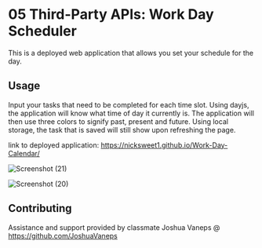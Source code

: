 # 05 Third-Party APIs: Work Day Scheduler

This is a deployed web application that allows you set your schedule for the day.

## Usage

Input your tasks that need to be completed for each time slot. Using dayjs, the application will know what time of day it currently is. The application will then use three colors to signify past, present and future. Using local storage, the task that is saved will still show upon refreshing the page.

link to deployed application: https://nicksweet1.github.io/Work-Day-Calendar/

![Screenshot (21)](https://github.com/NickSweet1/Work-Day-Calendar/assets/111986248/9afe4c58-4a27-4ca0-b018-23b0509c54e0)


![Screenshot (20)](https://github.com/NickSweet1/Work-Day-Calendar/assets/111986248/3d07500a-d4e1-4175-bc9b-3e419bd956a6)


## Contributing
Assistance and support provided by classmate Joshua Vaneps @ https://github.com/JoshuaVaneps

